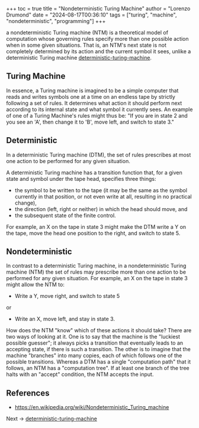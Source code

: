 +++
toc = true
title = "Nondeterministic Turing Machine"
author = "Lorenzo Drumond"
date = "2024-08-17T00:36:10"
tags = ["turing",  "machine",  "nondeterministic",  "programming"]
+++



a nondeterministic Turing machine (NTM) is a theoretical model of computation whose governing rules specify more than one possible action when in some given situations. That is, an NTM's next state is not completely determined by its action and the current symbol it sees, unlike a deterministic Turing machine [deterministic-turing-machine](/wiki/deterministic-turing-machine/).

## Turing Machine

In essence, a Turing machine is imagined to be a simple computer that reads and writes symbols one at a time on an endless tape by strictly following a set of rules. It determines what action it should perform next according to its internal state and what symbol it currently sees. An example of one of a Turing Machine's rules might thus be: "If you are in state 2 and you see an 'A', then change it to 'B', move left, and switch to state 3."

## Deterministic

In a deterministic Turing machine (DTM), the set of rules prescribes at most one action to be performed for any given situation.

A deterministic Turing machine has a transition function that, for a given state and symbol under the tape head, specifies three things:

-  the symbol to be written to the tape (it may be the same as the symbol currently in that position, or not even write at all, resulting in no practical change),
-  the direction (left, right or neither) in which the head should move, and
-  the subsequent state of the finite control.

For example, an X on the tape in state 3 might make the DTM write a Y on the tape, move the head one position to the right, and switch to state 5.

## Nondeterministic

In contrast to a deterministic Turing machine, in a nondeterministic Turing
machine (NTM) the set of rules may prescribe more than one action to be
performed for any given situation. For example, an X on the tape in state 3
might allow the NTM to:

- Write a Y, move right, and switch to state 5

or

- Write an X, move left, and stay in state 3.

How does the NTM "know" which of these actions it should take? There are two
ways of looking at it. One is to say that the machine is the "luckiest possible
guesser"; it always picks a transition that eventually leads to an accepting
state, if there is such a transition. The other is to imagine that the machine
"branches" into many copies, each of which follows one of the possible
transitions. Whereas a DTM has a single "computation path" that it follows, an
NTM has a "computation tree". If at least one branch of the tree halts with an
"accept" condition, the NTM accepts the input.

## References

- https://en.wikipedia.org/wiki/Nondeterministic_Turing_machine

Next -> [deterministic-turing-machine](/wiki/deterministic-turing-machine/)
